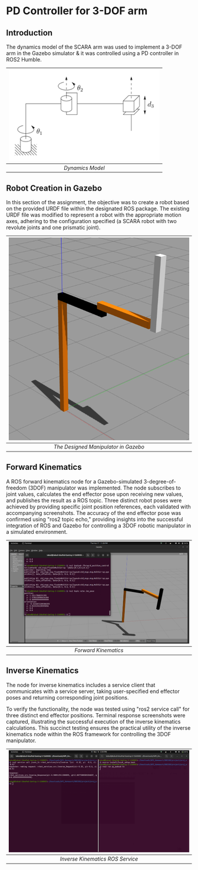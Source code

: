 # PD Controller for 3-DOF arm

## Introduction

The dynamics model of the SCARA arm was used to implement a 3-DOF arm in the Gazebo simulator & it was controlled using a PD controller in ROS2 Humble.

![](./.assets/dynamics.png) |
|:--:| 
| *Dynamics Model* |

## Robot Creation in Gazebo

In this section of the assignment, the objective was to create a robot based on the provided URDF file within the designated ROS package. The existing URDF file was modified to represent a robot with the appropriate motion axes, adhering to the configuration specified (a SCARA robot with two revolute joints and one prismatic joint).

![](./.assets/gazebo.png) |
|:--:| 
| *The Designed Manipulator in Gazebo* |

## Forward Kinematics 

A ROS forward kinematics node for a Gazebo-simulated 3-degree-of-freedom (3DOF) manipulator was implemented. The node subscribes to joint values, calculates the end effector pose upon receiving new values, and publishes the result as a ROS topic. Three distinct robot poses were achieved by providing specific joint position references, each validated with accompanying screenshots. The accuracy of the end effector pose was confirmed using "ros2 topic echo," providing insights into the successful integration of ROS and Gazebo for controlling a 3DOF robotic manipulator in a simulated environment.

![](./.assets/ros_fk.png) |
|:--:| 
| *Forward Kinematics* |

## Inverse Kinematics

The node for inverse kinematics includes a service client that communicates with a service server, taking user-specified end effector poses and returning corresponding joint positions.

To verify the functionality, the node was tested using "ros2 service call" for three distinct end effector positions. Terminal response screenshots were captured, illustrating the successful execution of the inverse kinematics calculations. This succinct testing ensures the practical utility of the inverse kinematics node within the ROS framework for controlling the 3DOF manipulator.

![](./.assets/ros_ik.png) |
|:--:| 
| *Inverse Kinematics ROS Service* |